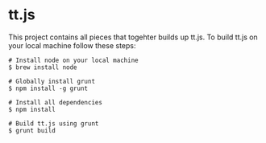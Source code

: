 tt.js
=====

This project contains all pieces that togehter builds up tt.js. To build tt.js on your local machine follow these steps:

    # Install node on your local machine
    $ brew install node
    
    # Globally install grunt
    $ npm install -g grunt
    
    # Install all dependencies
    $ npm install
    
    # Build tt.js using grunt
    $ grunt build
